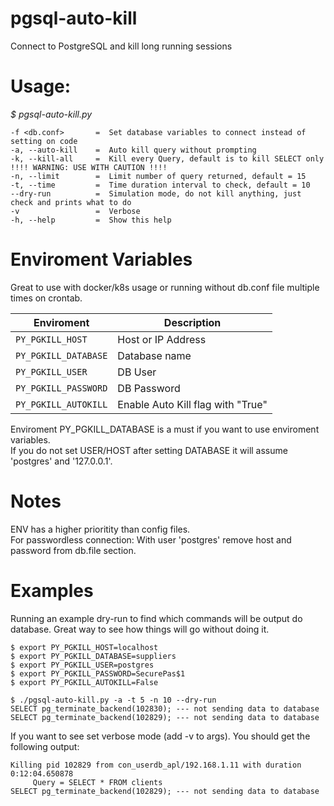 # pgsql-auto-kill 

Connect to PostgreSQL and kill long running sessions

# Usage:

*$ pgsql-auto-kill.py*
```
-f <db.conf>       =  Set database variables to connect instead of setting on code  
-a, --auto-kill    =  Auto kill query without prompting  
-k, --kill-all     =  Kill every Query, default is to kill SELECT only !!!! WARNING: USE WITH CAUTION !!!!  
-n, --limit        =  Limit number of query returned, default = 15  
-t, --time         =  Time duration interval to check, default = 10  
--dry-run          =  Simulation mode, do not kill anything, just check and prints what to do   
-v                 =  Verbose   
-h, --help         =  Show this help  
```

# Enviroment Variables 

Great to use with docker/k8s usage or running without db.conf file multiple times on crontab.

| Enviroment | Description |
| ---------- | ----------- |
| `PY_PGKILL_HOST`      |  Host or IP Address | 
| `PY_PGKILL_DATABASE`  |  Database name |
| `PY_PGKILL_USER`      |  DB User |
| `PY_PGKILL_PASSWORD`  |  DB Password |   
| `PY_PGKILL_AUTOKILL`  | Enable Auto Kill flag with "True" |  

Enviroment PY_PGKILL_DATABASE is a must if you want to use enviroment variables.  
If you do not set USER/HOST after setting DATABASE it will assume 'postgres' and '127.0.0.1'.   


# Notes

ENV has a higher prioritity than config files.   
For passwordless connection: With user 'postgres' remove host and password from db.file section.   


# Examples 

Running an example dry-run to find which commands will be output do database. Great way to see how things will go without doing it.
```
$ export PY_PGKILL_HOST=localhost
$ export PY_PGKILL_DATABASE=suppliers
$ export PY_PGKILL_USER=postgres
$ export PY_PGKILL_PASSWORD=SecurePas$1
$ export PY_PGKILL_AUTOKILL=False

$ ./pgsql-auto-kill.py -a -t 5 -n 10 --dry-run
SELECT pg_terminate_backend(102830); --- not sending data to database
SELECT pg_terminate_backend(102829); --- not sending data to database
```

If you want to see set verbose mode (add -v to args). You should get the following output:
```
Killing pid 102829 from con_userdb_apl/192.168.1.11 with duration 0:12:04.650878
     Query = SELECT * FROM clients 
SELECT pg_terminate_backend(102829); --- not sending data to database
```